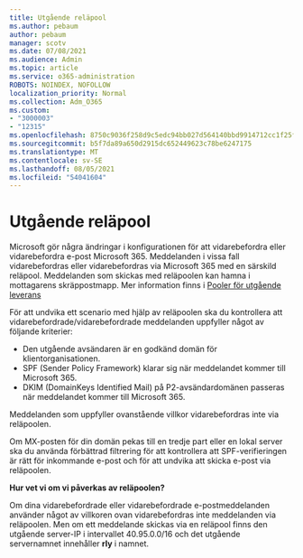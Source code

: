```yaml
---
title: Utgående reläpool
ms.author: pebaum
author: pebaum
manager: scotv
ms.date: 07/08/2021
ms.audience: Admin
ms.topic: article
ms.service: o365-administration
ROBOTS: NOINDEX, NOFOLLOW
localization_priority: Normal
ms.collection: Adm_O365
ms.custom:
- "3000003"
- "12315"
ms.openlocfilehash: 8750c9036f258d9c5edc94bb027d564140bbd9914712cc1f25ff3abc3f4b9468
ms.sourcegitcommit: b5f7da89a650d2915dc652449623c78be6247175
ms.translationtype: MT
ms.contentlocale: sv-SE
ms.lasthandoff: 08/05/2021
ms.locfileid: "54041604"
---
```

# <a name="outbound-relay-pool"></a>Utgående reläpool

Microsoft gör några ändringar i konfigurationen för att vidarebefordra eller vidarebefordra e-post Microsoft 365. Meddelanden i vissa fall vidarebefordras eller vidarebefordras via Microsoft 365 med en särskild reläpool. Meddelanden som skickas med reläpoolen kan hamna i mottagarens skräppostmapp. Mer information finns i [Pooler för utgående leverans](/microsoft-365/security/office-365-security/high-risk-delivery-pool-for-outbound-messages#relay-pool)

För att undvika ett scenario med hjälp av reläpoolen ska du kontrollera att vidarebefordrade/vidarebefordrade meddelanden uppfyller något av följande kriterier:

- Den utgående avsändaren är en godkänd domän för klientorganisationen.
- SPF (Sender Policy Framework) klarar sig när meddelandet kommer till Microsoft 365.
- DKIM (DomainKeys Identified Mail) på P2-avsändardomänen passeras när meddelandet kommer till Microsoft 365.
 
Meddelanden som uppfyller ovanstående villkor vidarebefordras inte via reläpoolen.

Om MX-posten för din domän pekas till en tredje part eller en lokal server ska du använda förbättrad filtrering för att kontrollera att SPF-verifieringen är rätt för inkommande e-post och för att undvika att skicka e-post via reläpoolen.

**Hur vet vi om vi påverkas av reläpoolen?**

Om dina vidarebefordrade eller vidarebefordrade e-postmeddelanden använder något av villkoren ovan vidarebefordras inte meddelanden via reläpoolen. Men om ett meddelande skickas via en reläpool finns den utgående server-IP i intervallet 40.95.0.0/16 och det utgående servernamnet innehåller **rly** i namnet.

